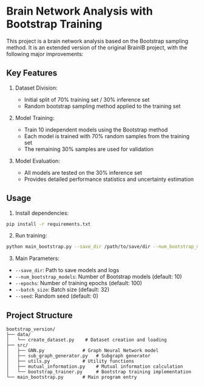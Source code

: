 # Brain Network Analysis with Bootstrap Training

This project is a brain network analysis based on the Bootstrap sampling method. It is an extended version of the original BrainIB project, with the following major improvements:

## Key Features
1. Dataset Division:
   - Initial split of 70% training set / 30% inference set
   - Random bootstrap sampling method applied to the training set

2. Model Training:
   - Train 10 independent models using the Bootstrap method
   - Each model is trained with 70% random samples from the training set
   - The remaining 30% samples are used for validation

3. Model Evaluation:
   - All models are tested on the 30% inference set
   - Provides detailed performance statistics and uncertainty estimation

## Usage
1. Install dependencies:
```bash
pip install -r requirements.txt
```

2. Run training:
```bash
python main_bootstrap.py --save_dir /path/to/save/dir --num_bootstrap_models 10
```

3. Main Parameters:
- `--save_dir`: Path to save models and logs
- `--num_bootstrap_models`: Number of Bootstrap models (default: 10)
- `--epochs`: Number of training epochs (default: 100)
- `--batch_size`: Batch size (default: 32)
- `--seed`: Random seed (default: 0)

## Project Structure
```
bootstrap_version/
├── data/
│   └── create_dataset.py    # Dataset creation and loading
├── src/
│   ├── GNN.py              # Graph Neural Network model
│   ├── sub_graph_generator.py   # Subgraph generator
│   ├── utils.py            # Utility functions
│   ├── mutual_information.py    # Mutual information calculation
│   └── bootstrap_trainer.py     # Bootstrap training implementation
└── main_bootstrap.py       # Main program entry
``` 